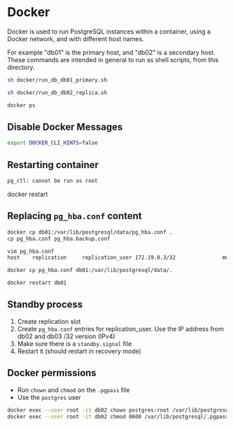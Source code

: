 # Docker

Docker is used to run PostgreSQL instances within a container, using a Docker network, and with different host names.

For example "db01" is the primary host, and "db02" is a secondary host. These commands are intended in general to run as shell scripts, from this directory.

```sh
sh docker/run_db_db01_primary.sh

sh docker/run_db_db02_replica.sh

docker ps
```

## Disable Docker Messages
```sh
export DOCKER_CLI_HINTS=false
```

## Restarting container
```sh
pg_ctl: cannot be run as root
```
docker restart <container>

## Replacing `pg_hba.conf` content
```sh
docker cp db01:/var/lib/postgresql/data/pg_hba.conf .
cp pg_hba.conf pg_hba.backup.conf

vim pg_hba.conf
host    replication     replication_user 172.19.0.3/32               md5

docker cp pg_hba.conf db01:/var/lib/postgresql/data/.

docker restart db01
```

## Standby process
1. Create replication slot
1. Create `pg_hba.conf` entries for replication_user. Use the IP address from db02 and db03 /32 version (IPv4)
1. Make sure there is a `standby.signal` file
1. Restart it (should restart in recovery mode)


## Docker permissions
- Run `chown` and `chmod` on the `.pgpass` file
- Use the `postgres` user

```sh
docker exec --user root -it db02 chown postgres:root /var/lib/postgresql/.pgpass
docker exec --user root -it db02 chmod 0600 /var/lib/postgresql/.pgpass
```
